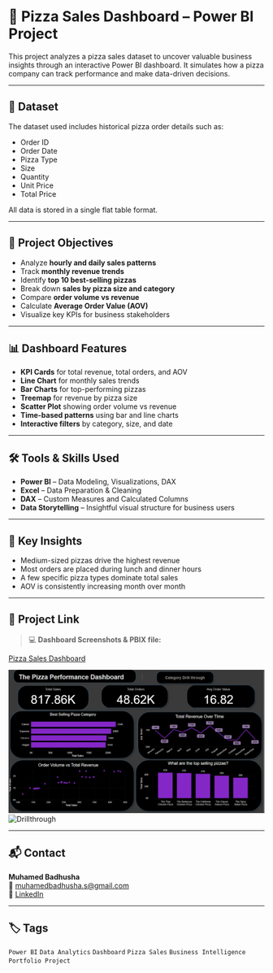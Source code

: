 # 🍕 Pizza Sales Dashboard – Power BI Project

This project analyzes a pizza sales dataset to uncover valuable business insights through an interactive Power BI dashboard. It simulates how a pizza company can track performance and make data-driven decisions.

---

## 📁 Dataset

The dataset used includes historical pizza order details such as:
- Order ID
- Order Date
- Pizza Type
- Size
- Quantity
- Unit Price
- Total Price

All data is stored in a single flat table format.

---

## 🎯 Project Objectives

- Analyze **hourly and daily sales patterns**
- Track **monthly revenue trends**
- Identify **top 10 best-selling pizzas**
- Break down **sales by pizza size and category**
- Compare **order volume vs revenue**
- Calculate **Average Order Value (AOV)**
- Visualize key KPIs for business stakeholders

---

## 📊 Dashboard Features

- **KPI Cards** for total revenue, total orders, and AOV
- **Line Chart** for monthly sales trends
- **Bar Charts** for top-performing pizzas
- **Treemap** for revenue by pizza size
- **Scatter Plot** showing order volume vs revenue
- **Time-based patterns** using bar and line charts
- **Interactive filters** by category, size, and date

---

## 🛠️ Tools & Skills Used

- **Power BI** – Data Modeling, Visualizations, DAX
- **Excel** – Data Preparation & Cleaning
- **DAX** – Custom Measures and Calculated Columns
- **Data Storytelling** – Insightful visual structure for business users

---

## 📌 Key Insights

- Medium-sized pizzas drive the highest revenue
- Most orders are placed during lunch and dinner hours
- A few specific pizza types dominate total sales
- AOV is consistently increasing month over month

---

## 🔗 Project Link

> 💻 **Dashboard Screenshots & PBIX file:**  

[Pizza Sales Dashboard
](pizza.pbix)

![Dashboard](Dashboard.png)
![Drillthrough
](Drillthrough.png)

---

## 📬 Contact

**Muhamed Badhusha**  
📧 muhamedbadhusha.s@gmail.com  
🔗 [LinkedIn](https://www.linkedin.com/in/muhamedbadhusha)

---

## 🏷️ Tags

`Power BI` `Data Analytics` `Dashboard` `Pizza Sales` `Business Intelligence` `Portfolio Project`
